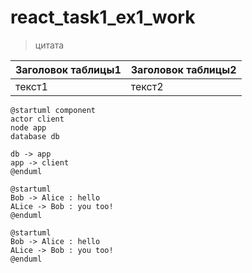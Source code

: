 # react_task1_ex1_work

> цитата

Заголовок таблицы1 | Заголовок таблицы2
-------------------|-------------------
текст1             | текст2

```plantuml
@startuml component
actor client
node app
database db

db -> app
app -> client
@enduml
```

```plantuml
@startuml
Bob -> Alice : hello
ALice -> Bob : you too!
@enduml
```

```plantumlcode
@startuml
Bob -> Alice : hello
ALice -> Bob : you too!
@enduml
```